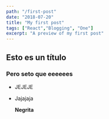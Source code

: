 ```yaml
---
path: "/first-post"
date: "2018-07-20"
title: "My first post"
tags: ["React","Blogging", "One"]
excerpt: "A preview of my first post"
---
```


## Esto es un título
### Pero seto que eeeeees
* JEJEJE
* Jajajaja
  
  **Negrita**
  